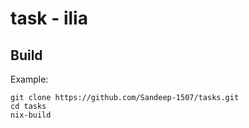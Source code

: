# task - ilia
## Build
Example:

```shell
git clone https://github.com/Sandeep-1507/tasks.git
cd tasks
nix-build
```
